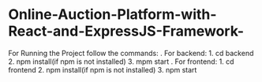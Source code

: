 # Online-Auction-Platform-with-React-and-ExpressJS-Framework-

For Running the Project follow the commands:
   . For backend:
        1. cd backend
        2. npm install(if npm is not installed)
        3. mpm start
   . For frontend:
        1. cd frontend
        2. npm install(if npm is not installed)
        3. npm start
